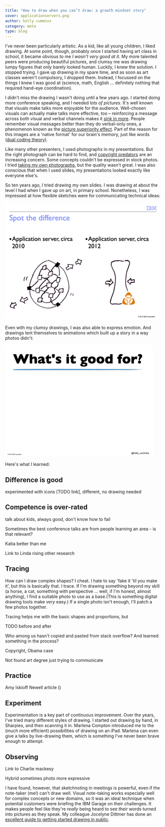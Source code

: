 ```yaml
---
title: "How to draw when you can’t draw: a growth mindset story"
cover: applicationservers.png
author: holly cummins
category: meta
type: blog
---
```


I've never been particularly artistic. As a kid, like all young children, I liked drawing.
At some point, though, probably once I started having art class in school, it became obvious to me _I wasn't very good at it_.
My more talented peers were producing beautiful pictures, and clumsy me was drawing lumpy figures that only barely looked human.
Luckily, I knew the solution. I stopped trying. I gave up drawing in my spare time, and as soon as art classes weren't compulsory, I dropped them. Instead,
I focussed on the things I knew I was good at (science, math, English ... definitely nothing that required hand-eye coordination).

I didn't miss the drawing I wasn't doing until a few years ago. I started doing more conference speaking, and I needed _lots of pictures_. It's well known that visuals
make talks more enjoyable for the audience. Well-chosen visuals can actually make talks more effective, too – reinforcing a message
across both visual and verbal channels makes it [sink in more](https://www.shiftelearning.com/blog/bid/350326/studies-confirm-the-power-of-visuals-in-elearning). People remember visual messages better than they do verbal-only ones, a phenomenon known as the [picture superiority effect](https://en.wikipedia.org/wiki/Picture_superiority_effect). Part of the reason for this images are a 'native format' for our brain's memory, just like words ([dual coding theory](https://en.wikipedia.org/wiki/Dual-coding_theory)).

Like many other presenters, I used photographs in my presentations. But the right photograph can be hard to find, and [copyright predators](https://doctorow.medium.com/a-bug-in-early-creative-commons-licenses-has-enabled-a-new-breed-of-superpredator-5f6360713299) are an increasing concern.
Some concepts couldn't be expressed in stock photos.
I tried [taking my own photographs](https://noti.st/holly-cummins/iNasA3/everything-i-know-about-software-i-learnt-from-spaghetti-bolognese), but the quality wasn't great.
I was also conscious that when I used slides, my presentations looked exactly like everyone else's.

So ten years ago, I tried drawing my own slides. I was drawing at about the level I had when I gave up on art, in primary school.
Nonetheless, I was impressed at how flexible sketches were for communicating technical ideas:

![A complex application server compared with a simple one](applicationservers.png)

Even with my clumsy drawings, I was also able to express emotion. And drawings lent themselves to animations which built up a story in a way photos didn't:

![A developer looking alarmed when they see the clock](alarmeddeveloper.gif)

Here's what I learned:

## Difference is good

experimented with icons [TODO link], different, no drawing needed

## Competence is over-rated

talk about kids, always good, don't know how to fail

Sometimes the best conference talks are from people learning an area - is that relevant?

Katia better than me

Link to Linda rising other research

## Tracing

How can I draw complex shapes? I cheat. I hate to say 'fake it 'til you make it', but this is basically that. I trace. If I'm drawing something beyond my skill (a horse, a cat, something with perspective ... well, if I'm honest, almost anything), I find a suitable photo to use as a base.(This is something digital drawing tools make _very_ easy.)
If a single photo isn't enough, I'll patch a few photos together.

Tracing helps me with the basic shapes and proportions, but

TODO before and after

Who among us hasn't copied and pasted from stack overflow? And learned something in the process?

Copyright, Obama case

Not found art degree just trying to communicate

## Practice

Amy Iskioff Newell article ()

## Experiment

Experimentation is a key part of continuous improvement. Over the years, I've tried many different styles of drawing. I started out drawing by hand, in Sharpies, and then scanning it in. Marlena Compton introduced me to the (much more efficient) possibilities of drawing on an iPad. Marlena can even give a talks by live-drawing them, which is something I've never been brave enough to attempt.

## Observing

Link to Charlie mackesy

Hybrid sometimes photo more expressive

I have found, however, that sketchnoting in meetings is powerful, even if the note-taker (me!) can't draw well. Visual note-taking works especially well for complex concepts or new domains, so it was an ideal technique when potential customers were briefing the IBM Garage on their challenges. It makes people feel like they're _really_ being heard to see their words turned into pictures as they speak. My colleague Jocelyne Dittmer has done an [excellent guide to getting started drawing in public](https://medium.com/@jocelynedittmer_5269/visual-thinking-sketching-ec64f19cf70).
